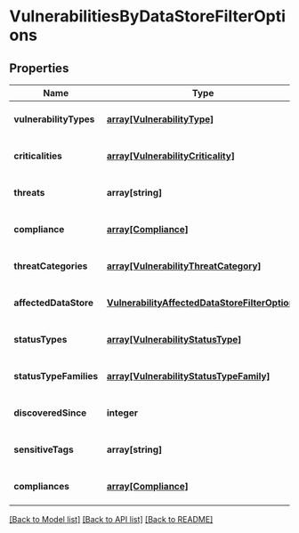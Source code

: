 # VulnerabilitiesByDataStoreFilterOptions

## Properties
Name | Type | Description | Notes
------------ | ------------- | ------------- | -------------
**vulnerabilityTypes** | [**array[VulnerabilityType]**](VulnerabilityType.md) |  | [optional] [default to null]
**criticalities** | [**array[VulnerabilityCriticality]**](VulnerabilityCriticality.md) |  | [optional] [default to null]
**threats** | **array[string]** |  | [optional] [default to null]
**compliance** | [**array[Compliance]**](Compliance.md) |  | [optional] [default to null]
**threatCategories** | [**array[VulnerabilityThreatCategory]**](VulnerabilityThreatCategory.md) |  | [optional] [default to null]
**affectedDataStore** | [**VulnerabilityAffectedDataStoreFilterOptions**](VulnerabilityAffectedDataStoreFilterOptions.md) |  | [optional] [default to null]
**statusTypes** | [**array[VulnerabilityStatusType]**](VulnerabilityStatusType.md) |  | [optional] [default to null]
**statusTypeFamilies** | [**array[VulnerabilityStatusTypeFamily]**](VulnerabilityStatusTypeFamily.md) |  | [optional] [default to null]
**discoveredSince** | **integer** |  | [optional] [default to null]
**sensitiveTags** | **array[string]** |  | [optional] [default to null]
**compliances** | [**array[Compliance]**](Compliance.md) |  | [optional] [default to null]

[[Back to Model list]](../README.md#documentation-for-models) [[Back to API list]](../README.md#documentation-for-api-endpoints) [[Back to README]](../README.md)


